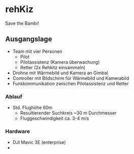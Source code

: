 # rehKiz
Save the Bambi!

## Ausgangslage
- Team mit vier Personen
  - Pilot
  - Pilotassistenz (Kamera überwachung)
  - Retter (2x Rehkitz einsammeln)
- Drohne mit Wärmebild und Kamera an Gimbal
- Controller mit Bildschirm für Wärmebild und Kamerabild
- Funkkommunikation zwischen Pilotassistenz und Retter

### Ablauf
- Std. Flughöhe 60m
  - Resultierender Suchkreis ~30 m Durchmesser
  - Fluggeschwindigkeit ca. 3-4 m/s

### Hardware
- DJI Mavic 3E (enterprise)
- 
